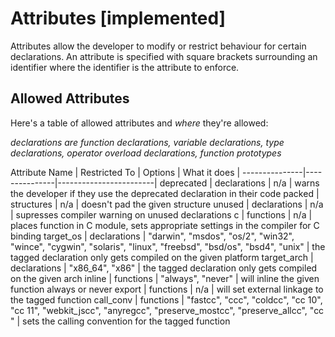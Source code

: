 # Attributes [implemented]
Attributes allow the developer to modify or restrict behaviour for certain
declarations. An attribute is specified with square brackets surrounding an
identifier where the identifier is the attribute to enforce.

## Allowed Attributes
Here's a table of allowed attributes and *where* they're allowed:

_declarations are function declarations, variable declarations, type declarations,
operator overload declarations, function prototypes_

Attribute Name | Restricted To | Options | What it does |
---------------|---------------|------------------------|
deprecated | declarations | n/a | warns the developer if they use the deprecated declaration in their code
packed | structures | n/a | doesn't pad the given structure
unused | declarations | n/a | supresses compiler warning on unused declarations
c | functions | n/a | places function in C module, sets appropriate settings in the compiler for C binding 
target_os | declarations | "darwin", "msdos", "os/2", "win32", "wince", "cygwin", "solaris", "linux", "freebsd", "bsd/os", "bsd4", "unix" | the tagged declaration only gets compiled on the given platform 
target_arch | declarations | "x86_64", "x86" | the tagged declaration only gets compiled on the given arch 
inline | functions | "always", "never" | will inline the given function always or never
export | functions | n/a | will set external linkage to the tagged function
call_conv | functions | "fastcc", "ccc", "coldcc", "cc 10", "cc 11", "webkit_jscc", "anyregcc", "preserve_mostcc", "preserve_allcc", "cc <n>" | sets the calling convention for the tagged function 